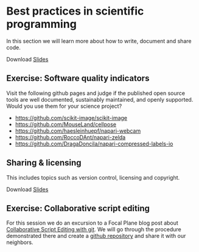 # Best practices in scientific programming

In this section we will learn more about how to write, document and share code.

Download [Slides](https://github.com/BiAPoL/Image-data-science-with-Python-and-Napari-EPFL2022/raw/main/docs/day4a_Best_practices_scientific_programming/Good_Scientific_Practice.pdf)

## Exercise: Software quality indicators

Visit the following github pages and judge if the published open source tools are well documented, sustainably maintained, and openly supported. 
Would you use them for your science project?

* https://github.com/scikit-image/scikit-image
* https://github.com/MouseLand/cellpose
* https://github.com/haesleinhuepf/napari-webcam
* https://github.com/RoccoDAnt/napari-zelda
* https://github.com/DragaDoncila/napari-compressed-labels-io

## Sharing & licensing

This includes topics such as version control, licensing and copyright.

Download [Slides](https://github.com/BiAPoL/Image-data-science-with-Python-and-Napari-EPFL2022/raw/main/docs/day4a_Best_practices_scientific_programming/Sharing_Licensing.pdf)

## Exercise: Collaborative script editing

For this session we do an excursion to a Focal Plane blog post about [Collaborative Script Editing with git](https://focalplane.biologists.com/2021/09/04/collaborative-bio-image-analysis-script-editing-with-git/). 
We will go through the procedure demonstrated there and create a [github repository](https://github.com) and share it with our neighbors.